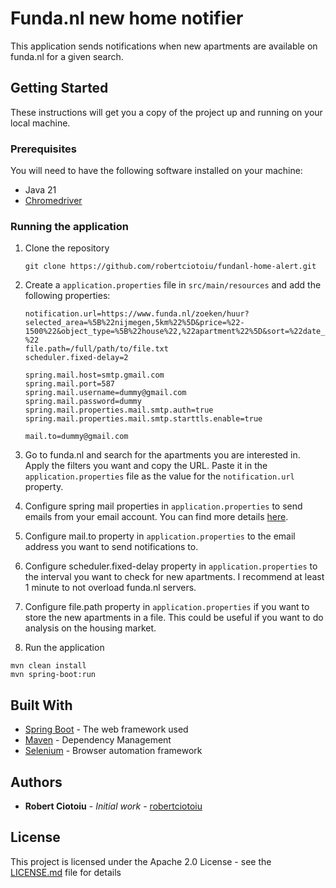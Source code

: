 # Funda.nl new home notifier

This application sends notifications when new apartments are available on funda.nl for a given search.

## Getting Started

These instructions will get you a copy of the project up and running on your local machine.

### Prerequisites

You will need to have the following software installed on your machine:
- Java 21
- [Chromedriver](https://chromedriver.chromium.org/downloads)

### Running the application

1. Clone the repository

    ```shell
    git clone https://github.com/robertciotoiu/fundanl-home-alert.git
    ```
2. Create a `application.properties` file in `src/main/resources` and add the following properties:
    ```properties
   notification.url=https://www.funda.nl/zoeken/huur?selected_area=%5B%22nijmegen,5km%22%5D&price=%22-1500%22&object_type=%5B%22house%22,%22apartment%22%5D&sort=%22date_down%22&floor_area=%2250-%22
   file.path=/full/path/to/file.txt
   scheduler.fixed-delay=2
   
   spring.mail.host=smtp.gmail.com
   spring.mail.port=587
   spring.mail.username=dummy@gmail.com
   spring.mail.password=dummy
   spring.mail.properties.mail.smtp.auth=true
   spring.mail.properties.mail.smtp.starttls.enable=true
   
   mail.to=dummy@gmail.com
    ```
3. Go to funda.nl and search for the apartments you are interested in. Apply the filters you want and copy the URL.
Paste it in the `application.properties` file as the value for the `notification.url` property.
4. Configure spring mail properties in `application.properties` to send emails from your email account. You can find more details [here](https://www.baeldung.com/spring-email).
5. Configure mail.to property in `application.properties` to the email address you want to send notifications to.
6. Configure scheduler.fixed-delay property in `application.properties` to the interval you want to check for new apartments. I recommend at least 1 minute to not overload funda.nl servers.
7. Configure file.path property in `application.properties` if you want to store the new apartments in a file. This could be useful if you want to do analysis on the housing market.
8. Run the application

```shell 
mvn clean install
mvn spring-boot:run
```

## Built With

* [Spring Boot](https://spring.io/projects/spring-boot) - The web framework used
* [Maven](https://maven.apache.org/) - Dependency Management
* [Selenium](https://www.selenium.dev/) - Browser automation framework

## Authors

* **Robert Ciotoiu** - *Initial work* - [robertciotoiu](www.github.com/robertciotoiu)

## License

This project is licensed under the Apache 2.0 License - see the [LICENSE.md](LICENSE.md) file for details